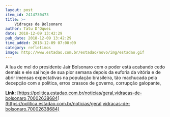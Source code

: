 ```yaml
---
layout: post
item_id: 2414730473
title: >-
    Vidraças de Bolsonaro
author: Tatu D'Oquei
date: 2018-12-09 13:42:29
pub_date: 2018-12-09 13:42:29
time_added: 2018-12-09 07:00:00
category: refletimos
image: http://www.estadao.com.br/estadao/novo/img/estadao.gif
---
```


A lua de mel do presidente Jair Bolsonaro com o poder está acabando cedo demais e ele sai hoje de sua pior semana depois da euforia da vitória e de abrir imensas expectativas na população brasileira, tão machucada pela decepção com a política, erros crassos de governo, corrupção galopante,

**Link:** [https://politica.estadao.com.br/noticias/geral,vidracas-de-bolsonaro,70002638684](https://politica.estadao.com.br/noticias/geral,vidracas-de-bolsonaro,70002638684)

